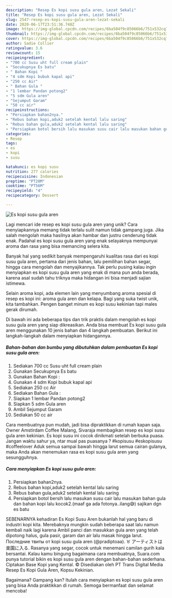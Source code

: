 ```yaml
---
description: "Resep Es kopi susu gula aren, Lezat Sekali"
title: "Resep Es kopi susu gula aren, Lezat Sekali"
slug: 2547-resep-es-kopi-susu-gula-aren-lezat-sekali
date: 2020-06-17T23:51:36.748Z
image: https://img-global.cpcdn.com/recipes/6ba504f9c85066b6/751x532cq70/es-kopi-susu-gula-aren-foto-resep-utama.jpg
thumbnail: https://img-global.cpcdn.com/recipes/6ba504f9c85066b6/751x532cq70/es-kopi-susu-gula-aren-foto-resep-utama.jpg
cover: https://img-global.cpcdn.com/recipes/6ba504f9c85066b6/751x532cq70/es-kopi-susu-gula-aren-foto-resep-utama.jpg
author: Sadie Collier
ratingvalue: 3.6
reviewcount: 15
recipeingredient:
- "700 cc Susu uht full cream plain"
- "Secukupnya Es batu"
- " Bahan Kopi "
- "4 sdm Kopi bubuk kapal api"
- "250 cc Air"
- " Bahan Gula "
- "1 lembar Pandan potong2"
- "5 sdm Gula aren"
- "Sejumput Garam"
- "50 cc air"
recipeinstructions:
- "Persiapkan bahan2nya."
- "Rebus bahan kopi,aduk2 setelah kental lalu saring"
- "Rebus bahan gula,aduk2 setelah kental lalu saring"
- "Persiapkan botol bersih lalu masukan susu cair lalu masukan bahan gula dan bahan kopi lalu kocok2.(maaf ga ada fotonya..ilang😅) sajikan dgn es batu"
categories:
- Resep
tags:
- es
- kopi
- susu

katakunci: es kopi susu 
nutrition: 277 calories
recipecuisine: Indonesian
preptime: "PT20M"
cooktime: "PT56M"
recipeyield: "4"
recipecategory: Dessert

---
```



![Es kopi susu gula aren](https://img-global.cpcdn.com/recipes/6ba504f9c85066b6/751x532cq70/es-kopi-susu-gula-aren-foto-resep-utama.jpg)

Lagi mencari ide resep es kopi susu gula aren yang unik? Cara menyiapkannya memang tidak terlalu sulit namun tidak gampang juga. Jika salah mengolah maka hasilnya akan hambar dan justru cenderung tidak enak. Padahal es kopi susu gula aren yang enak selayaknya mempunyai aroma dan rasa yang bisa memancing selera kita.

Banyak hal yang sedikit banyak mempengaruhi kualitas rasa dari es kopi susu gula aren, pertama dari jenis bahan, lalu pemilihan bahan segar, hingga cara mengolah dan menyajikannya. Tak perlu pusing kalau ingin menyiapkan es kopi susu gula aren yang enak di mana pun anda berada, karena asal sudah tahu triknya maka hidangan ini bisa menjadi sajian istimewa.

Selain aroma kopi, ada elemen lain yang menyumbang aroma spesial di resep es kopi ini: aroma gula aren dan kelapa. Bagi yang suka twist unik, kita tambahkan. Pengen banget minum es kopi susu kekinian tapi males gerak dirumah.


Di bawah ini ada beberapa tips dan trik praktis dalam mengolah es kopi susu gula aren yang siap dikreasikan. Anda bisa membuat Es kopi susu gula aren menggunakan 10 jenis bahan dan 4 langkah pembuatan. Berikut ini langkah-langkah dalam menyiapkan hidangannya.

<!--inarticleads1-->

##### Bahan-bahan dan bumbu yang dibutuhkan dalam pembuatan Es kopi susu gula aren:

1. Sediakan 700 cc Susu uht full cream plain
1. Gunakan Secukupnya Es batu
1. Gunakan  Bahan Kopi :
1. Gunakan 4 sdm Kopi bubuk kapal api
1. Sediakan 250 cc Air
1. Sediakan  Bahan Gula :
1. Siapkan 1 lembar Pandan potong2
1. Siapkan 5 sdm Gula aren
1. Ambil Sejumput Garam
1. Sediakan 50 cc air


Cara membuatnya pun mudah, jadi bisa dipraktikkan di rumah kapan saja. Owner Amstirdam Coffee Malang, Sivaraja membagikan resep es kopi susu gula aren kekinian. Es kopi susu ini cocok dinikmati setelah berbuka puasa. Jangan waktu sahur ya, ntar mual pas puasanya ? #kopisusu #eskopisusu #coffeelover Aduk semua sampai bawah hingga larut semua cairan gulanya, maka Anda akan menemukan rasa es kopi susu gula aren yang sesungguhnya. 

<!--inarticleads2-->

##### Cara menyiapkan Es kopi susu gula aren:

1. Persiapkan bahan2nya.
1. Rebus bahan kopi,aduk2 setelah kental lalu saring
1. Rebus bahan gula,aduk2 setelah kental lalu saring
1. Persiapkan botol bersih lalu masukan susu cair lalu masukan bahan gula dan bahan kopi lalu kocok2.(maaf ga ada fotonya..ilang😅) sajikan dgn es batu


SEBENARNYA kehadiran Es Kopi Susu Aren bukanlah hal yang baru di industri kopi kita. Merebaknya mungkin sudah beberapa saat lalu namun kembali naik lagi karena Ambil panci dan masukkan gula aren yang telah dipotong halus, gula pasir, garam dan air lalu masak hingga larut. Последние твиты от kopi susu gula aren (@pradiptoaa). ♉ アーティストは楽園に入る. Rasanya yang segar, cocok untuk menemani camilan gurih kala bersantai. Kalau kamu bingung bagaimana cara membuatnya, Suara.com punya tutorial bikin es kopi susu gula aren dengan bahan-bahan sederhana. Ciptakan Base Kopi yang Kental. © Disediakan oleh PT Trans Digital Media Resep Es Kopi Gula Aren, Kopsu Kekinian. 

Bagaimana? Gampang kan? Itulah cara menyiapkan es kopi susu gula aren yang bisa Anda praktikkan di rumah. Semoga bermanfaat dan selamat mencoba!
